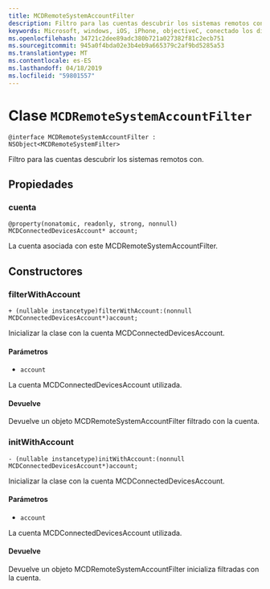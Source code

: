```yaml
---
title: MCDRemoteSystemAccountFilter
description: Filtro para las cuentas descubrir los sistemas remotos con.
keywords: Microsoft, windows, iOS, iPhone, objectiveC, conectado los dispositivos, proyecto Roma
ms.openlocfilehash: 34721c2dee89adc380b721a027382f81c2ecb751
ms.sourcegitcommit: 945a0f4bda02e3b4eb9a665379c2af9bd5285a53
ms.translationtype: MT
ms.contentlocale: es-ES
ms.lasthandoff: 04/18/2019
ms.locfileid: "59801557"
---
```

# <a name="class-mcdremotesystemaccountfilter"></a>Clase `MCDRemoteSystemAccountFilter` 

```
@interface MCDRemoteSystemAccountFilter : NSObject<MCDRemoteSystemFilter>
```  

Filtro para las cuentas descubrir los sistemas remotos con.

## <a name="properties"></a>Propiedades

### <a name="account"></a>cuenta
`@property(nonatomic, readonly, strong, nonnull) MCDConnectedDevicesAccount* account;`

La cuenta asociada con este MCDRemoteSystemAccountFilter.

## <a name="constructors"></a>Constructores

### <a name="filterwithaccount"></a>filterWithAccount
`+ (nullable instancetype)filterWithAccount:(nonnull MCDConnectedDevicesAccount*)account;`

Inicializar la clase con la cuenta MCDConnectedDevicesAccount.

#### <a name="parameters"></a>Parámetros 
* `account` 

La cuenta MCDConnectedDevicesAccount utilizada.

#### <a name="returns"></a>Devuelve
Devuelve un objeto MCDRemoteSystemAccountFilter filtrado con la cuenta.

### <a name="initwithaccount"></a>initWithAccount
`- (nullable instancetype)initWithAccount:(nonnull MCDConnectedDevicesAccount*)account;`

Inicializar la clase con la cuenta MCDConnectedDevicesAccount.

#### <a name="parameters"></a>Parámetros 
* `account` 

La cuenta MCDConnectedDevicesAccount utilizada.

#### <a name="returns"></a>Devuelve
Devuelve un objeto MCDRemoteSystemAccountFilter inicializa filtradas con la cuenta.